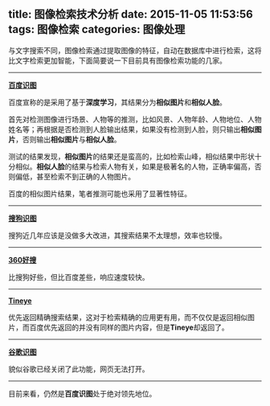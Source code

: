 title: 图像检索技术分析
date: 2015-11-05 11:53:56
tags: 图像检索
categories: 图像处理
---

与文字搜索不同，图像检索通过提取图像的特征，自动在数据库中进行检索，这将比文字检索更加智能，下面简要说一下目前具有图像检索功能的几家。

---
**[百度识图](http://shitu.baidu.com/)**

百度宣称的是采用了基于**深度学习**，其结果分为**相似图片**和**相似人脸**。

首先对检测图像进行场景、人物等的推测，比如风景、人物年龄、人物地位、人物姓名等；再根据是否检测到人脸输出结果，如果没有检测到人脸，则只输出**相似图片**，否则输出**相似图片**与**相似人脸**。

测试的结果发现，**相似图片**的结果还是蛮高的，比如检索山峰，相似结果中形状十分相似。**相似人脸**的结果与检索人物有关，如果是极著名的人物，正确率偏高，否则偏低，甚至检索不到正确的人物图片。

百度的相似图片结果，笔者推测可能也采用了显著性特征。

---
**[搜狗识图](http://pic.sogou.com/)**

搜狗近几年应该是没做多大改进，其搜索结果不太理想，效率也较慢。

---
**[360好搜](http://image.haosou.com/)**

比搜狗好些，但比百度差些，响应速度较快。

---
**[Tineye](http://www.tineye.com/)**

优先返回精确搜索结果，这对于检索精确的应用更有用，而不仅仅是返回相似图片，而百度优先返回的并没有同样的图片内容，但是**Tineye**却返回了。

---
**[谷歌识图](www.google.com)**

貌似谷歌已经关闭了此功能，网页无法打开。

---
目前来看，仍然是**百度识图**处于绝对领先地位。
